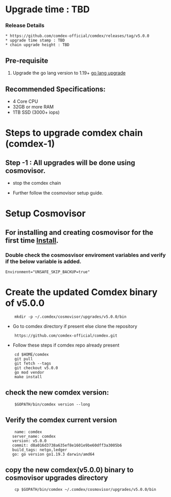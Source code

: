 # Upgrade time : TBD

### Release Details
    * https://github.com/comdex-official/comdex/releases/tag/v5.0.0
    * upgrade time stamp : TBD
    * chain upgrade height : TBD


## Pre-requisite
1. Upgrade the go lang version to 1.19+ [go lang upgrade](https://go.dev/doc/install)

## Recommended Specifications:
   * 4 Core CPU
   * 32GB or more RAM
   * 1TB SSD (3000+ iops)

# Steps to upgrade comdex chain (comdex-1)

## Step -1 : All upgrades will be done using cosmovisor.

* stop the comdex chain

* Further follow the cosmovisor setup guide.

# Setup Cosmovisor

## For installing and creating cosmovisor for the first time [Install](https://github.com/comdex-official/networks/blob/main/testnet/cosmovisor-setup.md). 

### Double check the cosmosvisor enviroment variables and verify if the below variable is added.

```shell
Environment="UNSAFE_SKIP_BACKUP=true"
```

# Create the updated Comdex binary of v5.0.0

```shell
    mkdir -p ~/.comdex/cosmovisor/upgrades/v5.0.0/bin
```
* Go to comdex directory if present else clone the repository

```shell
    https://github.com/comdex-official/comdex.git
```

* Follow these steps if comdex repo already present

```shell
    cd $HOME/comdex
    git pull
    git fetch --tags
    git checkout v5.0.0
    go mod vendor
    make install
```

## check the new comdex version:

```shell
    $GOPATH/bin/comdex version --long
```

## Verify the comdex current version

```shell
    name: comdex
   server_name: comdex
   version: v5.0.0
   commit: d8a016d3738a635ef8e1601e9be60dff3a3005b6
   build_tags: netgo,ledger
   go: go version go1.19.3 darwin/amd64

```
## copy the new comdex(v5.0.0) binary to cosmovisor upgrades directory

```shell
    cp $GOPATH/bin/comdex ~/.comdex/cosmovisor/upgrades/v5.0.0/bin
```
